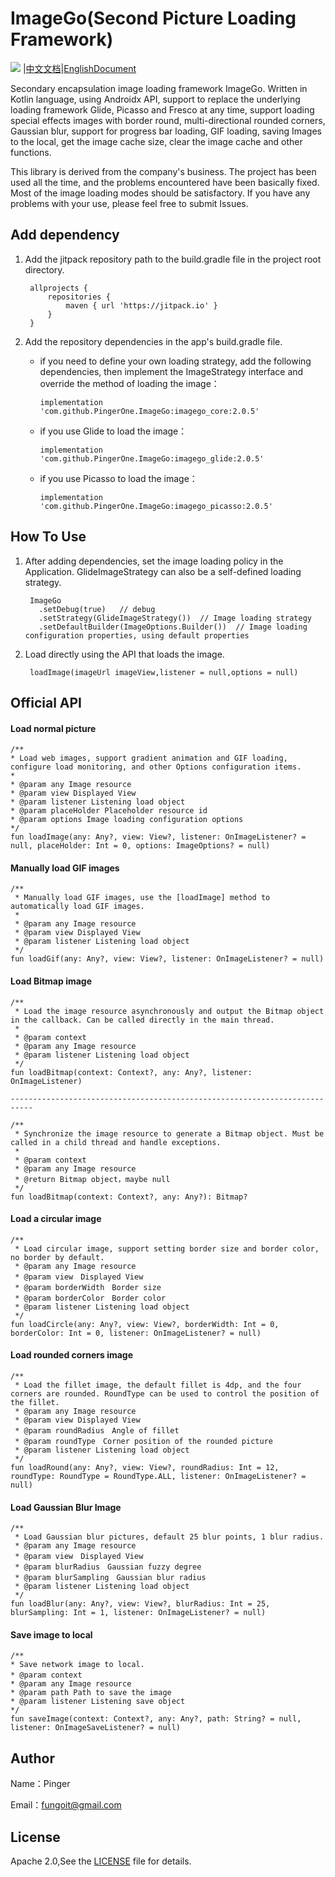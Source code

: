 
# ImageGo(Second Picture Loading Framework)
[![](https://www.jitpack.io/v/PingerOne/ImageGo.svg)](https://www.jitpack.io/#PingerOne/ImageGo) |[中文文档]()|[EnglishDocument]()

Secondary encapsulation image loading framework ImageGo. Written in Kotlin language, using Androidx API, support to replace the underlying loading framework Glide, Picasso and Fresco at any time, support loading special effects images with border round, multi-directional rounded corners, Gaussian blur, support for progress bar loading, GIF loading, saving Images to the local, get the image cache size, clear the image cache and other functions.

This library is derived from the company's business. The project has been used all the time, and the problems encountered have been basically fixed. Most of the image loading modes should be satisfactory. If you have any problems with your use, please feel free to submit Issues.

## Add dependency

1. Add the jitpack repository path to the build.gradle file in the project root directory.

        allprojects {
            repositories {
                maven { url 'https://jitpack.io' }
            }
        }

2. Add the repository dependencies in the app's build.gradle file.

    * if you need to define your own loading strategy, add the following dependencies, then implement the ImageStrategy interface and override the method of loading the image：

          implementation 'com.github.PingerOne.ImageGo:imagego_core:2.0.5'

    * if you use Glide to load the image：

          implementation 'com.github.PingerOne.ImageGo:imagego_glide:2.0.5'

    * if you use Picasso to load the image：

          implementation 'com.github.PingerOne.ImageGo:imagego_picasso:2.0.5'


## How To Use
1. After adding dependencies, set the image loading policy in the Application. GlideImageStrategy can also be a self-defined loading strategy.

        ImageGo
          .setDebug(true)   // debug
          .setStrategy(GlideImageStrategy())  // Image loading strategy
          .setDefaultBuilder(ImageOptions.Builder())  // Image loading configuration properties, using default properties

2. Load directly using the API that loads the image.

        loadImage(imageUrl imageView,listener = null,options = null)


## Official API

#### Load normal picture

    /**
    * Load web images, support gradient animation and GIF loading, configure load monitoring, and other Options configuration items.
    *
    * @param any Image resource
    * @param view Displayed View
    * @param listener Listening load object
    * @param placeHolder Placeholder resource id
    * @param options Image loading configuration options
    */
    fun loadImage(any: Any?, view: View?, listener: OnImageListener? = null, placeHolder: Int = 0, options: ImageOptions? = null)


#### Manually load GIF images


    /**
     * Manually load GIF images, use the [loadImage] method to automatically load GIF images.
     *
     * @param any Image resource
     * @param view Displayed View
     * @param listener Listening load object
     */
    fun loadGif(any: Any?, view: View?, listener: OnImageListener? = null)


#### Load Bitmap image


    /**
     * Load the image resource asynchronously and output the Bitmap object in the callback. Can be called directly in the main thread.
     *
     * @param context
     * @param any Image resource
     * @param listener Listening load object
     */
    fun loadBitmap(context: Context?, any: Any?, listener: OnImageListener)

    ---------------------------------------------------------------------------

    /**
     * Synchronize the image resource to generate a Bitmap object. Must be called in a child thread and handle exceptions.
     *
     * @param context
     * @param any Image resource
     * @return Bitmap object，maybe null
     */
    fun loadBitmap(context: Context?, any: Any?): Bitmap?


#### Load a circular image

    /**
     * Load circular image, support setting border size and border color, no border by default.
     * @param any Image resource
     * @param view　Displayed View
     * @param borderWidth　Border size
     * @param borderColor　Border color
     * @param listener Listening load object
     */
    fun loadCircle(any: Any?, view: View?, borderWidth: Int = 0, borderColor: Int = 0, listener: OnImageListener? = null)


#### Load rounded corners image

    /**
     * Load the fillet image, the default fillet is 4dp, and the four corners are rounded. RoundType can be used to control the position of the fillet.
     * @param any Image resource
     * @param view Displayed View
     * @param roundRadius　Angle of fillet
     * @param roundType　Corner position of the rounded picture
     * @param listener Listening load object
     */
    fun loadRound(any: Any?, view: View?, roundRadius: Int = 12, roundType: RoundType = RoundType.ALL, listener: OnImageListener? = null)


#### Load Gaussian Blur Image

    /**
     * Load Gaussian blur pictures, default 25 blur points, 1 blur radius.
     * @param any Image resource
     * @param view　Displayed View
     * @param blurRadius　Gaussian fuzzy degree
     * @param blurSampling　Gaussian blur radius
     * @param listener Listening load object
     */
    fun loadBlur(any: Any?, view: View?, blurRadius: Int = 25, blurSampling: Int = 1, listener: OnImageListener? = null)


#### Save image to local

    /**
    * Save network image to local.
    * @param context　
    * @param any Image resource
    * @param path Path to save the image
    * @param listener Listening save object
    */
    fun saveImage(context: Context?, any: Any?, path: String? = null, listener: OnImageSaveListener? = null)




## Author
Name：Pinger

Email：fungoit@gmail.com

## License
Apache 2.0,See the [LICENSE](https://github.com/PingerOne/ImageGo/blob/master/LICENSE) file for details.
